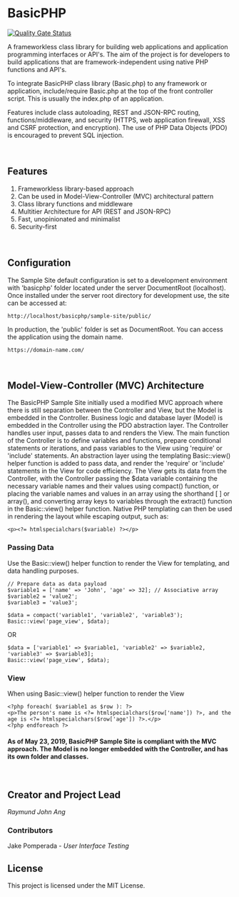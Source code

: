 # BasicPHP

[![Quality Gate Status](https://sonarcloud.io/api/project_badges/measure?project=basicphp&metric=alert_status)](https://sonarcloud.io/dashboard?id=basicphp)

A frameworkless class library for building web applications and application programming interfaces or API's. The aim of the project is for developers to build applications that are framework-independent using native PHP functions and API's.

To integrate BasicPHP class library (Basic.php) to any framework or application, include/require Basic.php at the top of the front controller script. This is usually the index.php of an application.

Features include class autoloading, REST and JSON-RPC routing, functions/middleware, and security (HTTPS, web application firewall, XSS and CSRF protection, and encryption). The use of PHP Data Objects (PDO) is encouraged to prevent SQL injection.

<br />

## Features

1. Frameworkless library-based approach
2. Can be used in Model-View-Controller (MVC) architectural pattern
3. Class library functions and middleware
4. Multitier Architecture for API (REST and JSON-RPC)
5. Fast, unopinionated and minimalist
6. Security-first

<br />

## Configuration

The Sample Site default configuration is set to a development environment with 'basicphp' folder located under the server DocumentRoot (localhost). Once installed under the server root directory for development use, the site can be accessed at:

```
http://localhost/basicphp/sample-site/public/
```

In production, the 'public' folder is set as DocumentRoot. You can access the application using the domain name.

```
https://domain-name.com/
```
<br />

## Model-View-Controller (MVC) Architecture

The BasicPHP Sample Site initially used a modified MVC approach where there is still separation between the Controller and View, but the Model is embedded in the Controller. Business logic and database layer (Model) is embedded in the Controller using the PDO abstraction layer. The Controller handles user input, passes data to and renders the View. The main function of the Controller is to define variables and functions, prepare conditional statements or iterations, and pass variables to the View using 'require' or 'include' statements. An abstraction layer using the templating Basic::view() helper function is added to pass data, and render the 'require' or 'include' statements in the View for code efficiency. The View gets its data from the Controller, with the Controller passing the $data variable containing the necessary variable names and their values using compact() function, or placing the variable names and values in an array using the shorthand [ ] or array(), and converting array keys to variables through the extract() function in the Basic::view() helper function. Native PHP templating can then be used in rendering the layout while escaping output, such as:

```
<p><?= htmlspecialchars($variable) ?></p>
```

### Passing Data

Use the Basic::view() helper function to render the View for templating, and data handling purposes.

```
// Prepare data as data payload
$variable1 = ['name' => 'John', 'age' => 32]; // Associative array
$variable2 = 'value2';
$variable3 = 'value3';

$data = compact('variable1', 'variable2', 'variable3');
Basic::view('page_view', $data);
```

OR

```
$data = ['variable1' => $variable1, 'variable2' => $variable2, 'variable3' => $variable3];
Basic::view('page_view', $data);
```

### View

When using Basic::view() helper function to render the View

```
<?php foreach( $variable1 as $row ): ?>
<p>The person's name is <?= htmlspecialchars($row['name']) ?>, and the age is <?= htmlspecialchars($row['age']) ?>.</p>
<?php endforeach ?>
```

#### As of May 23, 2019, BasicPHP Sample Site is compliant with the MVC approach. The Model is no longer embedded with the Controller, and has its own folder and classes.

<br />

## Creator and Project Lead

*Raymund John Ang*

### Contributors

Jake Pomperada - *User Interface Testing*

## License

This project is licensed under the MIT License.
